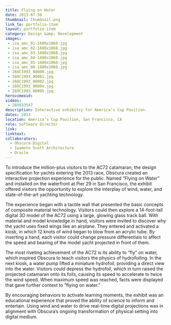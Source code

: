 ```yaml
---
title: Flying on Water
date: 2013-07-30
thumbnail: thumbnail.png
link_to: portfolio-item
layout: portfolio-item
category: Design &amp; Development
images:
 - isa_amc_01-1600x1068.jpg
 - isa_amc_02-1600x1068.jpg
 - isa_amc_03-1600x1068.jpg
 - isa_amc_04-1600x1068.jpg
 - isa_amc_05-1600x1068.jpg
 - isa_amc_06-1600x1068.jpg
 - 260C1993_00000.jpg
 - 260C1993_00001.jpg
 - 260C1993_00003.jpg
 - 260C1993_00004.jpg
 - 260C1993_00005.jpg
herovimeoid:
videos:
 - 285033547
description: Interactive exhibitry for America's Cup Pavilion.
dates: 2013
location: America's Cup Pavilion, San Francisco, CA
role: Software Director
link:
linktext:
collaborators:
  - Obscura Digital
  - Iwamoto Scott Architecture
  - Oracle
---
```

To introduce the million-plus visitors to the AC72 catamaran, the design specification for yachts entering the 2013 race, Obscura created an interactive projection experience for the public. Named “Flying on Water” and installed on the waterfront at Pier 29 in San Francisco, the exhibit offered visitors the opportunity to explore the interplay of wind, water, and state-of-the-art yachting technology.

The experience began with a tactile wall that presented the basic concepts of composite material technology. Visitors could then explore a 14-foot-tall digital 3D model of the AC72 using a large, glowing glass track ball. With material and model knowledge in hand, visitors were invited to discover why the yacht uses fixed wings like an airplane. They entered and activated a kiosk, in which 12 knots of wind began to blow from an acrylic tube. By inserting a hand, each visitor could change pressure differentials to affect the speed and bearing of the model yacht projected in front of them.

The most riveting achievement of the AC72 is its ability to “fly” on water, which inspired Obscura to teach visitors the physics of hydrofoiling. In the next kiosk, a water pump lifted a miniature hydrofoil, providing a direct view into the water. Visitors could depress the hydrofoil, which in turn raised the projected catamaran onto its foils, causing its speed to accelerate to twice the wind speed. When maximum speed was reached, facts were displayed that gave further context to “flying on water.”

By encouraging behaviors to activate learning moments, the exhibit was an educational experience that proved the ability of science to inform and entertain. Using wind and water to drive real-time digital projections was in alignment with Obscura’s ongoing transformation of physical setting into digital medium.